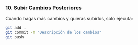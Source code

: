 ### 10. Subir Cambios Posteriores
Cuando hagas más cambios y quieras subirlos, solo ejecuta:

```bash
git add .
git commit -m "Descripción de los cambios"
git push
